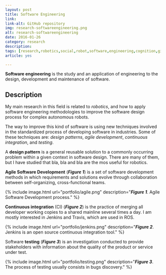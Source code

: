 ```yaml
---
layout: post
title: Software Engineering
link: 
link-alt: GitHub repository
img: research-softwareengineering.png
alt: research-softwareengineering
date: 2016-01-26
category: research
description: 
tags: [research,robotics,social,robot,software,engineering,cognition,github]
article: yes

---
```


**Software engineering** is the study and an application of engineering to the design, development and maintenance of software.

## Description

My main research in this field is related to _robotics_, and how to apply software engineering methodologies to improve the software design process for complex autonomous robots.

The way to improve this kind of software is using new techniques involved in the standardized process of developing software in industries. Some of these techniques are: _design patterns_, _agile development_, _continuous integration_, and _testing_.

A **design pattern** is a general reusable solution to a commonly occurring problem within a given context in software design. There are many of them, but I have studied that bla, bla and bla are the mos useful for robotics.

**Agile Software Development** (<b><i>Figure 1</i></b>) is a set of software development methods in which requirements and solutions evolve through collaboration between self-organizing, cross-functional teams.

{% include image.html url="portfolio/agile.png" description="<b><i>Figure 1</i></b>. Agile Software Development process." %}

**Continuous integration** (CI) (<b><i>Figure 2</i></b>) is the practice of merging all developer working copies to a shared mainline several times a day. I am mostly interested in Jenkins and Travis, which are used in ROS.

{% include image.html url="portfolio/jenkins.png" description="<b><i>Figure 2</i></b>. Jenkins is an open source continuous integration tool." %}

Software **testing** (<b><i>Figure 3</i></b>) is an investigation conducted to provide stakeholders with information about the quality of the product or service under test.

{% include image.html url="portfolio/testing.png" description="<b><i>Figure 3</i></b>. The process of testing usually consists in bugs discovery." %}
